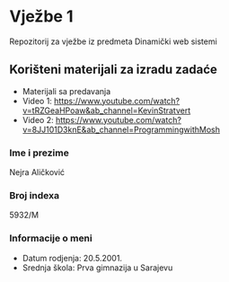 # Vježbe 1
Repozitorij za vježbe iz predmeta Dinamički web sistemi
## Korišteni materijali za izradu zadaće
* Materijali sa predavanja
* Video 1: https://www.youtube.com/watch?v=tRZGeaHPoaw&ab_channel=KevinStratvert
* Video 2: https://www.youtube.com/watch?v=8JJ101D3knE&ab_channel=ProgrammingwithMosh



### Ime i prezime
Nejra Aličković

### Broj indexa
5932/M

### Informacije o meni
* Datum rodjenja: 20.5.2001.
* Srednja škola: Prva gimnazija u Sarajevu